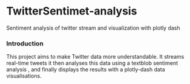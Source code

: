 # TwitterSentimet-analysis

Sentiment analysis of twitter stream and visualization with plotly dash

### Introduction

This project aims to make Twitter data more understandable. It streams real-time tweets it then analyses this data using a textblob sentiment analysis , and finally displays the results with a plotly-dash data visualisations.

